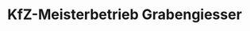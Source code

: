 ---
title: "KfZ-Meisterbetrieb Grabengiesser"
url: /gera/kfz-meisterbetrieb-grabengiesser/
shop: Autowerkstatt
---